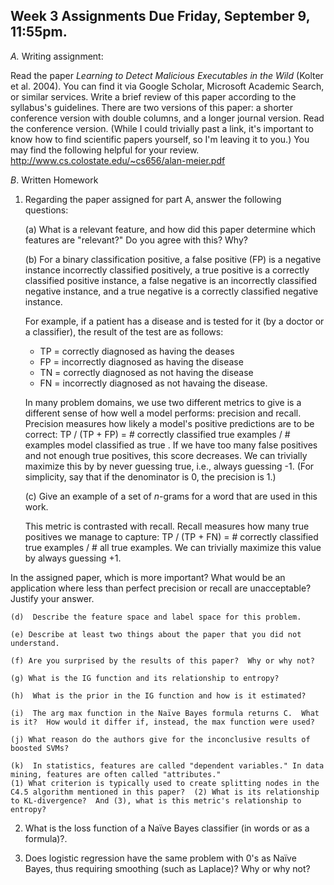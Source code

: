 Week 3 Assignments 
Due Friday, September 9, 11:55pm.
--

*A.* Writing assignment:

Read the paper *Learning to Detect Malicious Executables in the Wild* (Kolter et al. 2004).  You can find it via Google Scholar, Microsoft Academic Search, or similar services.
Write a brief review of this paper according to the syllabus's guidelines.  There are two versions of this paper: a shorter conference version with double columns, and a longer journal version.  Read the conference version.
(While I could trivially past a link, it's important to know how to find scientific papers yourself, so I'm leaving it to you.)
You may find the following helpful for your review. http://www.cs.colostate.edu/~cs656/alan-meier.pdf

*B*.  Written Homework

1.  Regarding the paper assigned for part A, answer the following questions:

    (a) What is a relevant feature, and how did this paper determine which features are "relevant?"  Do you agree with this?  Why?

    (b) For a binary classification positive, a false positive (FP) is a negative instance incorrectly classified positively, 
    a true positive is a correctly classified positive instance, a false negative is an incorrectly classified negative instance, 
    and a true negative is a correctly classified negative instance.
    
    For example, if a patient has a disease and is tested for it (by a doctor or a classifier), the result of the test are as follows:
    * TP = correctly diagnosed as having the deases
    * FP = incorrectly diagnosed as having the disease
    * TN = correctly diagnosed as not having the disease
    * FN = incorrectly diagnosed as not havaing the disease.
    
    In many problem domains, we use two different metrics to give is a different sense of how well a model performs: precision and recall.
    Precision measures how likely a model's positive predictions are to be correct: 
    TP / (TP + FP) = # correctly classified true examples / # examples model classified as true .  If we have too many false positives
    and not enough true positives, this score decreases.  We can trivially maximize this by by never guessing true, i.e., always guessing -1.  (For simplicity, say that if the denominator is 0, the precision is 1.)
    
    (c) Give an example of a set of $n$-grams for a word that are used in this work.    
    
    This metric is contrasted with recall.  Recall measures how many true positives we manage to capture: 
    TP / (TP + FN) = # correctly classified true examples / # all true examples.  We can trivially maximize this value by always guessing +1.

   In the assigned paper, which is more important?  What would be an application where less than perfect precision or recall are unacceptable?  Justify your answer.
    
    (d)  Describe the feature space and label space for this problem.
    
    (e) Describe at least two things about the paper that you did not understand.
    
    (f) Are you surprised by the results of this paper?  Why or why not?
    
    (g) What is the IG function and its relationship to entropy?
    
    (h)  What is the prior in the IG function and how is it estimated?
    
    (i)  The arg max function in the Naïve Bayes formula returns C.  What is it?  How would it differ if, instead, the max function were used?
    
    (j) What reason do the authors give for the inconclusive results of boosted SVMs?
    
    (k)  In statistics, features are called "dependent variables." In data mining, features are often called "attributes." 
    (1) What criterion is typically used to create splitting nodes in the C4.5 algorithm mentioned in this paper?  (2) What is its relationship to KL-divergence?  And (3), what is this metric's relationship to entropy?
    
2.  What is the loss function of a Naïve Bayes classifier (in words or as a formula)?.  

3.  Does logistic regression have the same problem with 0's as Naïve Bayes, thus requiring smoothing (such as Laplace)?  Why or why not?
